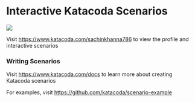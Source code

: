 # Interactive Katacoda Scenarios

[![](http://shields.katacoda.com/katacoda/sachinkhanna786/count.svg)](https://www.katacoda.com/sachinkhanna786 "Get your profile on Katacoda.com")

Visit https://www.katacoda.com/sachinkhanna786 to view the profile and interactive scenarios

### Writing Scenarios
Visit https://www.katacoda.com/docs to learn more about creating Katacoda scenarios

For examples, visit https://github.com/katacoda/scenario-example
